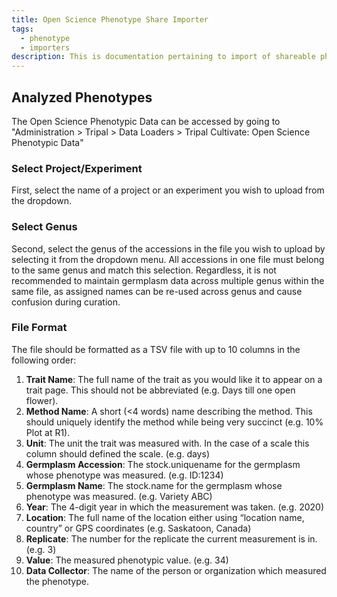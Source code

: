 ```yaml
---
title: Open Science Phenotype Share Importer
tags:
  - phenotype
  - importers
description: This is documentation pertaining to import of shareable phenotypic data into the Chado database.
---
```

## Analyzed Phenotypes 
The Open Science Phenotypic Data can be accessed by going to "Administration > Tripal > Data Loaders > Tripal Cultivate: Open Science Phenotypic Data"

### Select Project/Experiment
First, select the name of a project or an experiment you wish to upload from the dropdown.
### Select Genus
Second, select the genus of the accessions in the file you wish to upload by selecting it from the dropdown menu. All accessions in one file must belong to the same genus and match this selection. Regardless, it is not recommended to maintain germplasm data across multiple genus within the same file, as assigned names can be re-used across genus and cause confusion during curation.
### File Format
The file should be formatted as a TSV file with up to 10 columns in the following order:
1. **Trait Name**: The full name of the trait as you would like it to appear on a trait page. This should not be abbreviated (e.g. Days till one open flower).
2. **Method Name**: A short (<4 words) name describing the method. This should uniquely identify the method while being very succinct (e.g. 10% Plot at R1).
3. **Unit**: The unit the trait was measured with. In the case of a scale this column should defined the scale. (e.g. days)
4. **Germplasm Accession**: The stock.uniquename for the germplasm whose phenotype was measured. (e.g. ID:1234)
5. **Germplasm Name**: The stock.name for the germplasm whose phenotype was measured. (e.g. Variety ABC)
6. **Year**: The 4-digit year in which the measurement was taken. (e.g. 2020)
7. **Location**: The full name of the location either using “location name, country” or GPS coordinates (e.g. Saskatoon, Canada)
8. **Replicate**: The number for the replicate the current measurement is in. (e.g. 3)
9. **Value**: The measured phenotypic value. (e.g. 34)
10. **Data Collector**: The name of the person or organization which measured the phenotype.
